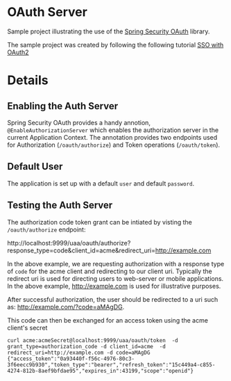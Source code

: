 # OAuth Server

Sample project illustrating the use of the [Spring Security OAuth](http://projects.spring.io/spring-security-oauth/) library.

The sample project was created by following the following tutorial [SSO with OAuth2](https://spring.io/blog/2015/02/03/sso-with-oauth2-angular-js-and-spring-security-part-v)

# Details
## Enabling the Auth Server
Spring Security OAuth provides a handy annotion, `@EnableAuthorizationServer` which enables the authorization server in the current Application Context.
The annotation provides two endpoints used for Authorization (`/oauth/authorize`) and Token operations (`/oauth/token`).
## Default User
The application is set up with a default `user` and default `password`.
## Testing the Auth Server
The authorization code token grant can be intiated by visting the `/oauth/authorize` endpoint:

http://localhost:9999/uaa/oauth/authorize?response_type=code&client_id=acme&redirect_uri=http://example.com

In the above example, we are requesting authorization with a response type of `code` for the acme client and redirecting to our client uri.  Typically the redirect uri is used
for directing users to web-server or mobile applications.  In the above example, http://example.com is used for illustrative purposes.

After successful authorization, the user should be redirected to a uri such as:  http://example.com/?code=aMAgDG.

This code can then be exchanged for an access token using the acme client's secret

```
curl acme:acmeSecret@localhost:9999/uaa/oauth/token  -d grant_type=authorization_code -d client_id=acme  -d redirect_uri=http://example.com -d code=aMAgDG
{"access_token":"0a93440f-f56c-4976-80c3-3f6eecc9b930","token_type":"bearer","refresh_token":"15c449a4-c855-4274-812b-8aef9bfdae95","expires_in":43199,"scope":"openid"}
``` 

